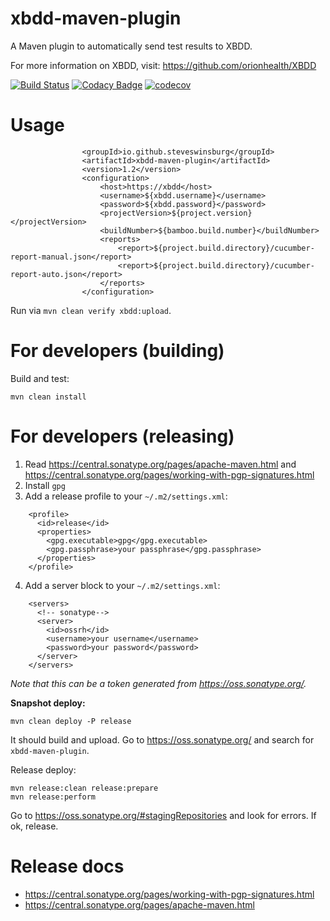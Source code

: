# xbdd-maven-plugin
A Maven plugin to automatically send test results to XBDD.

For more information on XBDD, visit: https://github.com/orionhealth/XBDD

[![Build Status](https://travis-ci.com/steveswinsburg/xbdd-maven-plugin.svg?branch=master)](https://travis-ci.org/steveswinsburg/xbdd-maven-plugin)
[![Codacy Badge](https://api.codacy.com/project/badge/Grade/e67f4a74d6b845d0834f3b6594e76c9d)](https://www.codacy.com/app/steveswinsburg/xbdd-maven-plugin)
[![codecov](https://codecov.io/gh/steveswinsburg/xbdd-maven-plugin/branch/master/graph/badge.svg)](https://codecov.io/gh/steveswinsburg/xbdd-maven-plugin)

# Usage

```
				<groupId>io.github.steveswinsburg</groupId>
				<artifactId>xbdd-maven-plugin</artifactId>
				<version>1.2</version>
				<configuration>
					<host>https://xbdd</host>
					<username>${xbdd.username}</username>
					<password>${xbdd.password}</password>
					<projectVersion>${project.version}</projectVersion>
					<buildNumber>${bamboo.build.number}</buildNumber>
					<reports>
						<report>${project.build.directory}/cucumber-report-manual.json</report>
						<report>${project.build.directory}/cucumber-report-auto.json</report>
					</reports>
				</configuration>
```
Run via `mvn clean verify xbdd:upload`.

# For developers (building)
Build and test: 
````
mvn clean install
````

# For developers (releasing)

1. Read https://central.sonatype.org/pages/apache-maven.html and https://central.sonatype.org/pages/working-with-pgp-signatures.html
2. Install `gpg`
3. Add a release profile to your `~/.m2/settings.xml`:
```
    <profile>
      <id>release</id>
      <properties>
        <gpg.executable>gpg</gpg.executable>
        <gpg.passphrase>your passphrase</gpg.passphrase>
      </properties>
    </profile>
```
4. Add a server block to your `~/.m2/settings.xml`:
```
    <servers>
      <!-- sonatype-->
      <server>
        <id>ossrh</id>
        <username>your username</username>
        <password>your password</password>
      </server>
    </servers>
```
_Note that this can be a token generated from https://oss.sonatype.org/._

**Snapshot deploy:** 
```
mvn clean deploy -P release
```
It should build and upload. Go to https://oss.sonatype.org/ and search for `xbdd-maven-plugin`. 

Release deploy: 
```
mvn release:clean release:prepare
mvn release:perform
```
Go to https://oss.sonatype.org/#stagingRepositories and look for errors. If ok, release.

# Release docs
* https://central.sonatype.org/pages/working-with-pgp-signatures.html
* https://central.sonatype.org/pages/apache-maven.html

